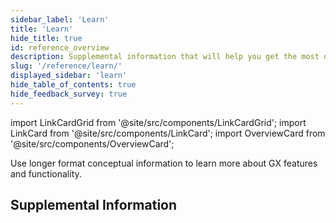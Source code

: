 ```yaml
---
sidebar_label: 'Learn'
title: 'Learn'
hide_title: true
id: reference_overview
description: Supplemental information that will help you get the most out of Great Expectations.
slug: '/reference/learn/'
displayed_sidebar: 'learn'
hide_table_of_contents: true
hide_feedback_survey: true
---
```


import LinkCardGrid from '@site/src/components/LinkCardGrid';
import LinkCard from '@site/src/components/LinkCard';
import OverviewCard from '@site/src/components/OverviewCard';

<OverviewCard title={frontMatter.title}>
  Use longer format conceptual information to learn more about GX features and functionality.
</OverviewCard>

## Supplemental Information

<LinkCardGrid>
  <LinkCard topIcon label="Expectation classes" description="An overview of the available Expectation classes, why they are helpful, and when they should be used" to="/reference/learn/conceptual_guides/expectation_classes" icon="/img/overview_icon.svg" />
  <LinkCard topIcon label="MetricProviders" description="An overview of MetricProviders and how they fit in the Expectation software development kit (SDK)" to="/reference/learn/conceptual_guides/metricproviders" icon="/img/overview_icon.svg" />
  <LinkCard topIcon label="Usage statistics" description="Learn what usage statistics are collected and how they are used" to="/reference/learn/usage_statistics" icon="/img/statistics_icon.svg" />
  <LinkCard topIcon label="Glossary" description="An alphabetical list of GX terms and words with definitions" to="/reference/learn/glossary" icon="/img/glossary_icon.svg" />
</LinkCardGrid>



